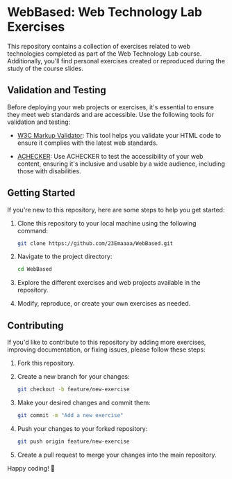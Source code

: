 # WebBased: Web Technology Lab Exercises

This repository contains a collection of exercises related to web technologies completed as part of the Web Technology Lab course. Additionally, you'll find personal exercises created or reproduced during the study of the course slides.

## Validation and Testing

Before deploying your web projects or exercises, it's essential to ensure they meet web standards and are accessible. Use the following tools for validation and testing:

- [W3C Markup Validator](https://validator.w3.org/): This tool helps you validate your HTML code to ensure it complies with the latest web standards.

- [ACHECKER](http://achecker.csr.unibo.it/checker/index.php#output_div): Use ACHECKER to test the accessibility of your web content, ensuring it's inclusive and usable by a wide audience, including those with disabilities.

## Getting Started

If you're new to this repository, here are some steps to help you get started:

1. Clone this repository to your local machine using the following command:

   ```bash
   git clone https://github.com/23Emaaaa/WebBased.git
   ```

2. Navigate to the project directory:

   ```bash
   cd WebBased
   ```

3. Explore the different exercises and web projects available in the repository.

4. Modify, reproduce, or create your own exercises as needed.

## Contributing

If you'd like to contribute to this repository by adding more exercises, improving documentation, or fixing issues, please follow these steps:

1. Fork this repository.

2. Create a new branch for your changes:

   ```bash
   git checkout -b feature/new-exercise
   ```

3. Make your desired changes and commit them:

   ```bash
   git commit -m "Add a new exercise"
   ```

4. Push your changes to your forked repository:

   ```bash
   git push origin feature/new-exercise
   ```

5. Create a pull request to merge your changes into the main repository.

Happy coding! 🚀
